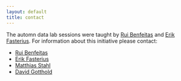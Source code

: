 ```yaml
---
layout: default
title: contact
---
```


The automn data lab sessions were taught by [Rui Benfeitas][1] and [Erik Fasterius][4]. For information about this initiative please contact:

- [Rui Benfeitas][1]
- [Erik Fasterius][4]
- [Matthias Stahl][2]
- [David Gotthold][3]

[1]: https://nbis.se/about/staff/rui-benfeitas/
[2]: https://staff.ki.se/people/matsta
[3]: https://www.kth.se/profile/davgot
[4]: https://nbis.se/about/staff/erik-fasterius/